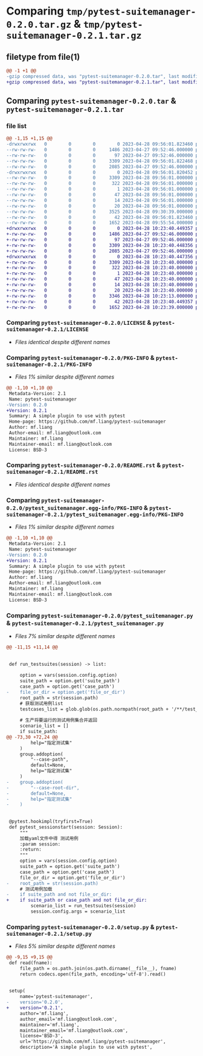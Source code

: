 # Comparing `tmp/pytest-suitemanager-0.2.0.tar.gz` & `tmp/pytest-suitemanager-0.2.1.tar.gz`

## filetype from file(1)

```diff
@@ -1 +1 @@
-gzip compressed data, was "pytest-suitemanager-0.2.0.tar", last modified: Fri Apr 28 09:56:01 2023, max compression
+gzip compressed data, was "pytest-suitemanager-0.2.1.tar", last modified: Fri Apr 28 10:23:40 2023, max compression
```

## Comparing `pytest-suitemanager-0.2.0.tar` & `pytest-suitemanager-0.2.1.tar`

### file list

```diff
@@ -1,15 +1,15 @@
-drwxrwxrwx   0        0        0        0 2023-04-28 09:56:01.823460 pytest-suitemanager-0.2.0/
--rw-rw-rw-   0        0        0     1486 2023-04-27 09:52:46.000000 pytest-suitemanager-0.2.0/LICENSE
--rw-rw-rw-   0        0        0       97 2023-04-27 09:52:46.000000 pytest-suitemanager-0.2.0/MANIFEST.in
--rw-rw-rw-   0        0        0     3309 2023-04-28 09:56:01.822468 pytest-suitemanager-0.2.0/PKG-INFO
--rw-rw-rw-   0        0        0     2085 2023-04-27 09:52:46.000000 pytest-suitemanager-0.2.0/README.rst
-drwxrwxrwx   0        0        0        0 2023-04-28 09:56:01.820452 pytest-suitemanager-0.2.0/pytest_suitemanager.egg-info/
--rw-rw-rw-   0        0        0     3309 2023-04-28 09:56:01.000000 pytest-suitemanager-0.2.0/pytest_suitemanager.egg-info/PKG-INFO
--rw-rw-rw-   0        0        0      322 2023-04-28 09:56:01.000000 pytest-suitemanager-0.2.0/pytest_suitemanager.egg-info/SOURCES.txt
--rw-rw-rw-   0        0        0        1 2023-04-28 09:56:01.000000 pytest-suitemanager-0.2.0/pytest_suitemanager.egg-info/dependency_links.txt
--rw-rw-rw-   0        0        0       47 2023-04-28 09:56:01.000000 pytest-suitemanager-0.2.0/pytest_suitemanager.egg-info/entry_points.txt
--rw-rw-rw-   0        0        0       14 2023-04-28 09:56:01.000000 pytest-suitemanager-0.2.0/pytest_suitemanager.egg-info/requires.txt
--rw-rw-rw-   0        0        0       20 2023-04-28 09:56:01.000000 pytest-suitemanager-0.2.0/pytest_suitemanager.egg-info/top_level.txt
--rw-rw-rw-   0        0        0     3525 2023-04-28 09:30:39.000000 pytest-suitemanager-0.2.0/pytest_suitemanager.py
--rw-rw-rw-   0        0        0       42 2023-04-28 09:56:01.823460 pytest-suitemanager-0.2.0/setup.cfg
--rw-rw-rw-   0        0        0     1652 2023-04-28 09:55:54.000000 pytest-suitemanager-0.2.0/setup.py
+drwxrwxrwx   0        0        0        0 2023-04-28 10:23:40.449357 pytest-suitemanager-0.2.1/
+-rw-rw-rw-   0        0        0     1486 2023-04-27 09:52:46.000000 pytest-suitemanager-0.2.1/LICENSE
+-rw-rw-rw-   0        0        0       97 2023-04-27 09:52:46.000000 pytest-suitemanager-0.2.1/MANIFEST.in
+-rw-rw-rw-   0        0        0     3309 2023-04-28 10:23:40.448356 pytest-suitemanager-0.2.1/PKG-INFO
+-rw-rw-rw-   0        0        0     2085 2023-04-27 09:52:46.000000 pytest-suitemanager-0.2.1/README.rst
+drwxrwxrwx   0        0        0        0 2023-04-28 10:23:40.447356 pytest-suitemanager-0.2.1/pytest_suitemanager.egg-info/
+-rw-rw-rw-   0        0        0     3309 2023-04-28 10:23:40.000000 pytest-suitemanager-0.2.1/pytest_suitemanager.egg-info/PKG-INFO
+-rw-rw-rw-   0        0        0      322 2023-04-28 10:23:40.000000 pytest-suitemanager-0.2.1/pytest_suitemanager.egg-info/SOURCES.txt
+-rw-rw-rw-   0        0        0        1 2023-04-28 10:23:40.000000 pytest-suitemanager-0.2.1/pytest_suitemanager.egg-info/dependency_links.txt
+-rw-rw-rw-   0        0        0       47 2023-04-28 10:23:40.000000 pytest-suitemanager-0.2.1/pytest_suitemanager.egg-info/entry_points.txt
+-rw-rw-rw-   0        0        0       14 2023-04-28 10:23:40.000000 pytest-suitemanager-0.2.1/pytest_suitemanager.egg-info/requires.txt
+-rw-rw-rw-   0        0        0       20 2023-04-28 10:23:40.000000 pytest-suitemanager-0.2.1/pytest_suitemanager.egg-info/top_level.txt
+-rw-rw-rw-   0        0        0     3346 2023-04-28 10:23:13.000000 pytest-suitemanager-0.2.1/pytest_suitemanager.py
+-rw-rw-rw-   0        0        0       42 2023-04-28 10:23:40.449357 pytest-suitemanager-0.2.1/setup.cfg
+-rw-rw-rw-   0        0        0     1652 2023-04-28 10:23:39.000000 pytest-suitemanager-0.2.1/setup.py
```

### Comparing `pytest-suitemanager-0.2.0/LICENSE` & `pytest-suitemanager-0.2.1/LICENSE`

 * *Files identical despite different names*

### Comparing `pytest-suitemanager-0.2.0/PKG-INFO` & `pytest-suitemanager-0.2.1/PKG-INFO`

 * *Files 1% similar despite different names*

```diff
@@ -1,10 +1,10 @@
 Metadata-Version: 2.1
 Name: pytest-suitemanager
-Version: 0.2.0
+Version: 0.2.1
 Summary: A simple plugin to use with pytest
 Home-page: https://github.com/mf.liang/pytest-suitemanager
 Author: mf.liang
 Author-email: mf.liang@outlook.com
 Maintainer: mf.liang
 Maintainer-email: mf.liang@outlook.com
 License: BSD-3
```

### Comparing `pytest-suitemanager-0.2.0/README.rst` & `pytest-suitemanager-0.2.1/README.rst`

 * *Files identical despite different names*

### Comparing `pytest-suitemanager-0.2.0/pytest_suitemanager.egg-info/PKG-INFO` & `pytest-suitemanager-0.2.1/pytest_suitemanager.egg-info/PKG-INFO`

 * *Files 1% similar despite different names*

```diff
@@ -1,10 +1,10 @@
 Metadata-Version: 2.1
 Name: pytest-suitemanager
-Version: 0.2.0
+Version: 0.2.1
 Summary: A simple plugin to use with pytest
 Home-page: https://github.com/mf.liang/pytest-suitemanager
 Author: mf.liang
 Author-email: mf.liang@outlook.com
 Maintainer: mf.liang
 Maintainer-email: mf.liang@outlook.com
 License: BSD-3
```

### Comparing `pytest-suitemanager-0.2.0/pytest_suitemanager.py` & `pytest-suitemanager-0.2.1/pytest_suitemanager.py`

 * *Files 7% similar despite different names*

```diff
@@ -11,15 +11,14 @@
 
 
 def run_testsuites(session) -> list:
 
     option = vars(session.config.option)
     suite_path = option.get('suite_path')
     case_path = option.get('case_path')
-    file_or_dir = option.get('file_or_dir')
     root_path = str(session.path)
     # 获取测试用例list
     testcases_list = glob.glob(os.path.normpath(root_path + '/**/test_*.py'), recursive=True)
 
     # 生产将要运行的测试用例集合并返回
     scenario_list = []
     if suite_path:
@@ -73,30 +72,24 @@
         help="指定测试集"
     )
     group.addoption(
         "--case-path",
         default=None,
         help="指定测试集"
     )
-    group.addoption(
-        "--case-root-dir",
-        default=None,
-        help="指定测试集"
-    )
 
 
 @pytest.hookimpl(tryfirst=True)
 def pytest_sessionstart(session: Session):
     """
     加载yaml文件中得 测试用例
     :param session:
     :return:
     """
     option = vars(session.config.option)
     suite_path = option.get('suite_path')
     case_path = option.get('case_path')
     file_or_dir = option.get('file_or_dir')
-    root_path = str(session.path)
     # 测试用例加载
-    if suite_path and not file_or_dir:
+    if suite_path or case_path and not file_or_dir:
         scenario_list = run_testsuites(session)
         session.config.args = scenario_list
```

### Comparing `pytest-suitemanager-0.2.0/setup.py` & `pytest-suitemanager-0.2.1/setup.py`

 * *Files 5% similar despite different names*

```diff
@@ -9,15 +9,15 @@
 def read(fname):
     file_path = os.path.join(os.path.dirname(__file__), fname)
     return codecs.open(file_path, encoding='utf-8').read()
 
 
 setup(
     name='pytest-suitemanager',
-    version='0.2.0',
+    version='0.2.1',
     author='mf.liang',
     author_email='mf.liang@outlook.com',
     maintainer='mf.liang',
     maintainer_email='mf.liang@outlook.com',
     license='BSD-3',
     url='https://github.com/mf.liang/pytest-suitemanager',
     description='A simple plugin to use with pytest',
```

